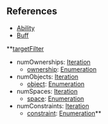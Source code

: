 ## References
  * [Ability](VanillaAbility.md)
  * [Buff](VanillaBuff.md)

**[targetFilter](VanillatargetFilter.md)
  * numOwnerships: [Iteration](Iteration.md)
    * [ownership](Vanillaownership.md): [Enumeration](Enumeration.md)
  * numObjects: [Iteration](Iteration.md)
    * [object](Vanillaobject.md): [Enumeration](Enumeration.md)
  * numSpaces: [Iteration](Iteration.md)
    * [space](Vanillaspace.md): [Enumeration](Enumeration.md)
  * numConstraints: [Iteration](Iteration.md)
    * [constraint](Vanillaconstraint.md): [Enumeration](Enumeration.md)**
